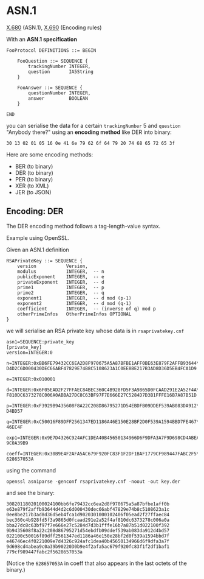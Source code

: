 # ASN.1

[X.680](http://www.itu.int/rec/T-REC-X.680/en) (ASN.1), [X.690](https://www.itu.int/rec/T-REC-X.690/en) (Encoding rules)

With an **ASN.1 specification**

```
FooProtocol DEFINITIONS ::= BEGIN

    FooQuestion ::= SEQUENCE {
        trackingNumber INTEGER,
        question       IA5String
    }

    FooAnswer ::= SEQUENCE {
        questionNumber INTEGER,
        answer         BOOLEAN
    }

END
```

you can serialise the data for a certain `trackingNumber` 5 and `question` "Anybody there?" using an **encoding method** like DER into binary:

```
30 13 02 01 05 16 0e 41 6e 79 62 6f 64 79 20 74 68 65 72 65 3f
```

Here are some encoding methods:
* BER (to binary)
* DER (to binary)
* PER (to binary)
* XER (to XML)
* JER (to JSON)

## Encoding: DER

The DER encoding method follows a tag-length-value syntax.

Example using OpenSSL.

Given an ASN.1 definition

```
RSAPrivateKey ::= SEQUENCE {
    version           Version,
    modulus           INTEGER,  -- n
    publicExponent    INTEGER,  -- e
    privateExponent   INTEGER,  -- d
    prime1            INTEGER,  -- p
    prime2            INTEGER,  -- q
    exponent1         INTEGER,  -- d mod (p-1)
    exponent2         INTEGER,  -- d mod (q-1)
    coefficient       INTEGER,  -- (inverse of q) mod p
    otherPrimeInfos   OtherPrimeInfos OPTIONAL
}
```

we will serialise an RSA private key whose data is in `rsaprivatekey.cnf`

```
asn1=SEQUENCE:private_key
[private_key]
version=INTEGER:0

n=INTEGER:0xBB6FE79432CC6EA2D8F970675A5A87BFBE1AFF0BE63E879F2AFFB93644\
D4D2C6D000430DEC66ABF47829E74B8C5108623A1C0EE8BE217B3AD8D36D5EB4FCA1D9

e=INTEGER:0x010001

d=INTEGER:0x6F05EAD2F27FFAEC84BEC360C4B928FD5F3A9865D0FCAAD291E2A52F4A\
F810DC6373278C006A0ABBA27DC8C63BF97F7E666E27C5284D7D3B1FFFE16B7A87B51D

p=INTEGER:0xF3929B9435608F8A22C208D86795271D54EBDFB09DDEF539AB083DA912\
D4BD57

q=INTEGER:0xC50016F89DFF2561347ED1186A46E150E28BF2D0F539A1594BBD7FE467\
46EC4F

exp1=INTEGER:0x9E7D4326C924AFC1DEA40B45650134966D6F9DFA3A7F9D698CD4ABEA\
9C0A39B9

coeff=INTEGER:0x30B9E4F2AFA5AC679F920FC83F1F2DF1BAF1779CF989447FABC2F5\
628657053A
```

using the command

```
openssl asn1parse -genconf rsaprivatekey.cnf -noout -out key.der
```

and see the binary:

```
30820118020100024100bb6fe79432cc6ea2d8f970675a5a87bfbe1aff0b
e63e879f2affb93644d4d2c6d000430dec66abf47829e74b8c5108623a1c
0ee8be217b3ad8d36d5eb4fca1d9020301000102406f05ead2f27ffaec84
bec360c4b928fd5f3a9865d0fcaad291e2a52f4af810dc6373278c006a0a
bba27dc8c63bf97f7e666e27c5284d7d3b1fffe16b7a87b51d022100f392
9b9435608f8a22c208d86795271d54ebdfb09ddef539ab083da912d4bd57
022100c50016f89dff2561347ed1186a46e150e28bf2d0f539a1594bbd7f
e46746ec4f0221009e7d4326c924afc1dea40b45650134966d6f9dfa3a7f
9d698cd4abea9c0a39b9022030b9e4f2afa5ac679f920fc83f1f2df1baf1
779cf989447fabc2f5628657053a
```

(Notice the `628657053A` in coeff that also appears in the last octets of the binary.)
